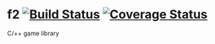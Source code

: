 f2 [![Build Status](https://travis-ci.org/f0rsen/f2.svg?branch=master)](https://travis-ci.org/f0rsen/f2) [![Coverage Status](https://coveralls.io/repos/f0rsen/f2/badge.svg)](https://coveralls.io/r/f0rsen/f2)
==

C/++ game library
